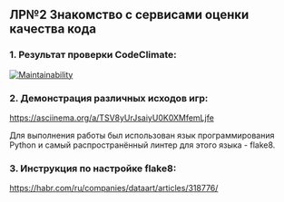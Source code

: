## ЛР№2 Знакомство с сервисами оценки качества кода

### 1. Результат проверки CodeClimate:

[![Maintainability](https://api.codeclimate.com/v1/badges/00d0559d78ea448aec1b/maintainability)](https://codeclimate.com/github/dmitriy-kuleshov/lw2_methodology/maintainability)

### 2. Демонстрация различных исходов игр:

https://asciinema.org/a/TSV8yUrJsaiyU0K0XMfemLjfe

<script src="https://asciinema.org/a/TSV8yUrJsaiyU0K0XMfemLjfe.js" id="asciicast-TSV8yUrJsaiyU0K0XMfemLjfe" async="true"></script>

Для выполнения работы был использован язык программирования Python и самый распространённый линтер для этого языка - flake8.

### 3. Инструкция по настройке flake8:

https://habr.com/ru/companies/dataart/articles/318776/
